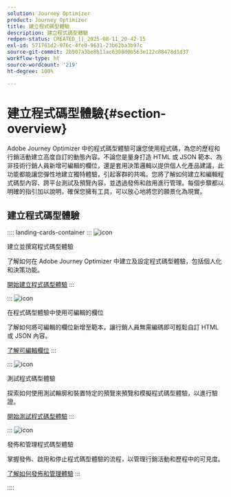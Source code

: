 ```yaml
---
solution: Journey Optimizer
product: Journey Optimizer
title: 建立程式碼型體驗
description: 建立程式碼型體驗
redpen-status: CREATED_||_2025-08-11_20-42-15
exl-id: 571761d2-976c-4fe0-9631-23b62ba3b97c
source-git-commit: 2b907a3be8b11ac6308d0b563e122c88478d1d37
workflow-type: ht
source-wordcount: '219'
ht-degree: 100%

---
```


# 建立程式碼型體驗{#section-overview}

Adobe Journey Optimizer 中的程式碼型體驗可讓您使用程式碼，為您的歷程和行銷活動建立高度自訂的動態內容。不論您是量身打造 HTML 或 JSON 範本、為非技術行銷人員新增可編輯的欄位，還是套用決策邏輯以提供個人化產品建議，此功能都能讓您彈性地建立獨特體驗，引起客群的共鳴。您將了解如何建立和編輯程式碼型內容、跨平台測試及預覽內容，並透過發佈和啟用進行管理。每個步驟都以明確的指引加以說明，確保您擁有工具，可以放心地將您的願景化為現實。

## 建立程式碼型體驗

:::: landing-cards-container
:::
![icon](https://cdn.experienceleague.adobe.com/icons/code-branch.svg)

建立並撰寫程式碼型體驗

了解如何在 Adobe Journey Optimizer 中建立及設定程式碼型體驗，包括個人化和決策功能。

[開始建立程式碼型體驗](../using/code-based/create-code-based.md)
:::

:::
![icon](https://cdn.experienceleague.adobe.com/icons/list-check.svg)

在程式碼型體驗中使用可編輯的欄位

了解如何將可編輯的欄位新增至範本，讓行銷人員無需編碼即可輕鬆自訂 HTML 或 JSON 內容。

[了解可編輯欄位](../using/code-based/code-based-form-fields.md)
:::

:::
![icon](https://cdn.experienceleague.adobe.com/icons/gear.svg)

測試程式碼型體驗

探索如何使用測試輪廓和裝置特定的預覽來預覽和模擬程式碼型體驗，以進行驗證。

[開始測試程式碼型體驗](../using/code-based/test-code-based.md)
:::

:::
![icon](https://cdn.experienceleague.adobe.com/icons/circle-play.svg)

發佈和管理程式碼型體驗

掌握發佈、啟用和停止程式碼型體驗的流程，以管理行銷活動和歷程中的可見度。

[了解如何發佈和管理體驗](../using/code-based/publish-code-based.md)
:::

::::
